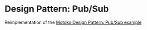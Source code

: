 # Design Pattern: Pub/Sub

Reimplementation of the [Motoko Design Pattern: Pub/Sub example](https://github.com/dfinity/examples/tree/master/motoko/pub-sub)